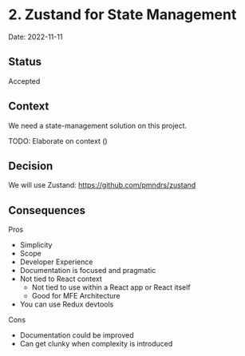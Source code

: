 # 2. Zustand for State Management

Date: 2022-11-11

## Status

Accepted

## Context

We need a state-management solution on this project.

TODO: Elaborate on context ()

## Decision

We will use Zustand: https://github.com/pmndrs/zustand

## Consequences

Pros

- Simplicity
- Scope
- Developer Experience
- Documentation is focused and pragmatic
- Not tied to React context
  - Not tied to use within a React app or React itself
  - Good for MFE Architecture
- You can use Redux devtools

Cons

- Documentation could be improved
- Can get clunky when complexity is introduced
